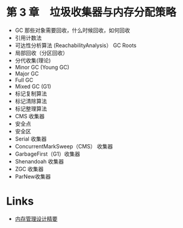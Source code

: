 # 第 3 章　垃圾收集器与内存分配策略

- GC 那些对象需要回收，什么时候回收，如何回收
- 引用计数法
- 可达性分析算法 (ReachabilityAnalysis） GC Roots
- 局部回收（分区回收）
- 分代收集(理论)
- Minor GC (Young GC)
- Major GC
- Full GC
- Mixed GC (G1)
- 标记复制算法
- 标记清除算法
- 标记整理算法
- CMS 收集器
- 安全点
- 安全区
- Serial 收集器
- ConcurrentMarkSweep（CMS） 收集器
- GarbageFirst（G1）收集器
- Shenandoah 收集器
- ZGC 收集器
- ParNew收集器

# Links

- [内存管理设计精要](https://draveness.me/system-design-memory-management/)